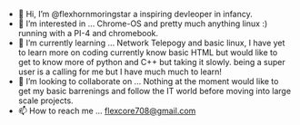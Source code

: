 - 👋 Hi, I’m @flexhornmoringstar  a inspiring devleoper in infancy. 
- 👀 I’m interested in ... Chrome-OS and pretty much anything linux :) running with a PI-4 and chromebook. 
- 🌱 I’m currently learning ... Network Telepogy and basic linux, I have yet to learn more on coding currently know basic HTML but would like to get to know more of python and C++ but taking it slowly. 
  being a super user is a calling for me but I have much much to learn!
- 💞️ I’m looking to collaborate on ... Nothing at the moment would like to get my basic barrenings and follow the IT world before moving into large scale projects. 
- 📫 How to reach me ... flexcore708@gmail.com

<!---
flexhornmoringstar/flexhornmoringstar is a ✨ special ✨ repository because its `README.md` (this file) appears on your GitHub profile.
You can click the Preview link to take a look at your changes.
--->
